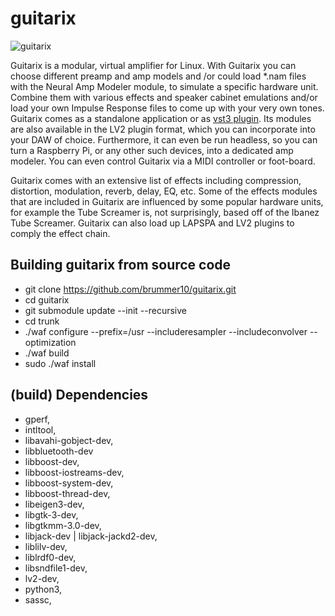 # guitarix

![guitarix](https://a.fsdn.com/con/app/proj/guitarix/screenshots/Guitarix_Dark.png/max/max/1)

Guitarix is a modular, virtual amplifier for Linux.
With Guitarix you can choose different preamp and amp models
and /or could load *.nam files with the Neural Amp Modeler module,
to simulate a specific hardware unit.
Combine them with various effects and speaker cabinet emulations
and/or load your own Impulse Response files
to come up with your very own tones.
Guitarix comes as a standalone application or as [vst3 plugin](https://github.com/brummer10/guitarix.vst).
Its modules are also available in the LV2 plugin format, 
which you can incorporate into your DAW of choice. 
Furthermore, it can even be run headless, so you can turn a Raspberry Pi, 
or any other such devices, into a dedicated amp modeler. 
You can even control Guitarix via a MIDI controller or foot-board.

Guitarix comes with an extensive list of effects 
including compression, distortion, modulation, reverb, delay, EQ, etc. 
Some of the effects modules that are included in Guitarix 
are influenced by some popular hardware units, 
for example the Tube Screamer is, not surprisingly, based off of the Ibanez Tube Screamer.
Guitarix can also load up LAPSPA and LV2 plugins to comply the effect chain. 


## Building guitarix from source code

- git clone https://github.com/brummer10/guitarix.git
- cd guitarix
- git submodule update --init --recursive
- cd trunk
- ./waf configure --prefix=/usr  --includeresampler --includeconvolver --optimization 
- ./waf build
- sudo ./waf install

## (build) Dependencies

- gperf,
- intltool,
- libavahi-gobject-dev,
- libbluetooth-dev 
- libboost-dev,
- libboost-iostreams-dev,
- libboost-system-dev,
- libboost-thread-dev,
- libeigen3-dev,
- libgtk-3-dev,
- libgtkmm-3.0-dev,
- libjack-dev | libjack-jackd2-dev,
- liblilv-dev,
- liblrdf0-dev,
- libsndfile1-dev,
- lv2-dev,
- python3,
- sassc,

